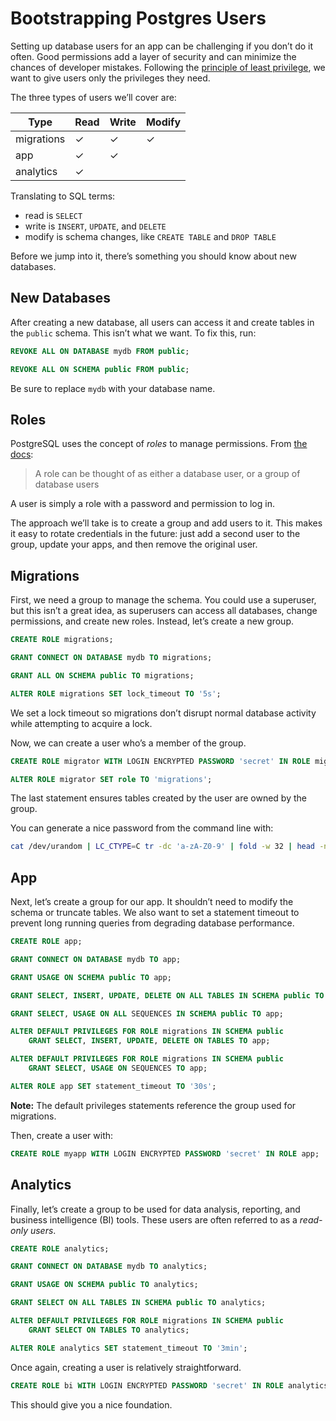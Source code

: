 # Bootstrapping Postgres Users

Setting up database users for an app can be challenging if you don’t do it often. Good permissions add a layer of security and can minimize the chances of developer mistakes. Following the [principle of least privilege](https://en.wikipedia.org/wiki/Principle_of_least_privilege), we want to give users only the privileges they need.

The three types of users we’ll cover are:

Type | Read | Write | Modify
--- | --- | --- | ---
migrations | ✓ | ✓ | ✓
app | ✓ | ✓ |
analytics | ✓ | |

Translating to SQL terms:

- read is `SELECT`
- write is `INSERT`, `UPDATE`, and `DELETE`
- modify is schema changes, like `CREATE TABLE` and `DROP TABLE`

Before we jump into it, there’s something you should know about new databases.

## New Databases

After creating a new database, all users can access it and create tables in the `public` schema. This isn’t what we want. To fix this, run:

```sql
REVOKE ALL ON DATABASE mydb FROM public;

REVOKE ALL ON SCHEMA public FROM public;
```

Be sure to replace `mydb` with your database name.

## Roles

PostgreSQL uses the concept of *roles* to manage permissions. From [the docs](https://www.postgresql.org/docs/current/static/user-manag.html):

> A role can be thought of as either a database user, or a group of database users

A user is simply a role with a password and permission to log in.

The approach we’ll take is to create a group and add users to it. This makes it easy to rotate credentials in the future: just add a second user to the group, update your apps, and then remove the original user.

## Migrations

First, we need a group to manage the schema. You could use a superuser, but this isn’t a great idea, as superusers can access all databases, change permissions, and create new roles. Instead, let’s create a new group.

```sql
CREATE ROLE migrations;

GRANT CONNECT ON DATABASE mydb TO migrations;

GRANT ALL ON SCHEMA public TO migrations;

ALTER ROLE migrations SET lock_timeout TO '5s';
```

We set a lock timeout so migrations don’t disrupt normal database activity while attempting to acquire a lock.

Now, we can create a user who’s a member of the group.

```sql
CREATE ROLE migrator WITH LOGIN ENCRYPTED PASSWORD 'secret' IN ROLE migrations;

ALTER ROLE migrator SET role TO 'migrations';
```

The last statement ensures tables created by the user are owned by the group.

You can generate a nice password from the command line with:

```sh
cat /dev/urandom | LC_CTYPE=C tr -dc 'a-zA-Z0-9' | fold -w 32 | head -n 1
```

## App

Next, let’s create a group for our app. It shouldn’t need to modify the schema or truncate tables. We also want to set a statement timeout to prevent long running queries from degrading database performance.

```sql
CREATE ROLE app;

GRANT CONNECT ON DATABASE mydb TO app;

GRANT USAGE ON SCHEMA public TO app;

GRANT SELECT, INSERT, UPDATE, DELETE ON ALL TABLES IN SCHEMA public TO app;

GRANT SELECT, USAGE ON ALL SEQUENCES IN SCHEMA public TO app;

ALTER DEFAULT PRIVILEGES FOR ROLE migrations IN SCHEMA public
    GRANT SELECT, INSERT, UPDATE, DELETE ON TABLES TO app;

ALTER DEFAULT PRIVILEGES FOR ROLE migrations IN SCHEMA public
    GRANT SELECT, USAGE ON SEQUENCES TO app;

ALTER ROLE app SET statement_timeout TO '30s';
```

**Note:** The default privileges statements reference the group used for migrations.

Then, create a user with:

```sql
CREATE ROLE myapp WITH LOGIN ENCRYPTED PASSWORD 'secret' IN ROLE app;
```

## Analytics

Finally, let’s create a group to be used for data analysis, reporting, and business intelligence (BI) tools. These users are often referred to as a *read-only users*.

```sql
CREATE ROLE analytics;

GRANT CONNECT ON DATABASE mydb TO analytics;

GRANT USAGE ON SCHEMA public TO analytics;

GRANT SELECT ON ALL TABLES IN SCHEMA public TO analytics;

ALTER DEFAULT PRIVILEGES FOR ROLE migrations IN SCHEMA public
    GRANT SELECT ON TABLES TO analytics;

ALTER ROLE analytics SET statement_timeout TO '3min';
```

Once again, creating a user is relatively straightforward.

```sql
CREATE ROLE bi WITH LOGIN ENCRYPTED PASSWORD 'secret' IN ROLE analytics;
```

This should give you a nice foundation.
